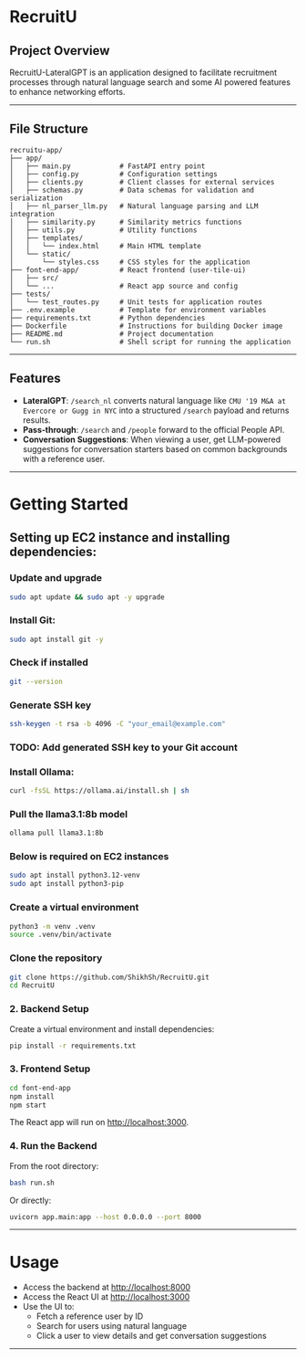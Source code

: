 # RecruitU

## Project Overview
RecruitU-LateralGPT is an application designed to facilitate recruitment processes through natural language search and some AI powered features to enhance networking efforts.

---

## File Structure

```
recruitu-app/
├── app/
│   ├── main.py            # FastAPI entry point
│   ├── config.py          # Configuration settings
│   ├── clients.py         # Client classes for external services
│   ├── schemas.py         # Data schemas for validation and serialization
│   ├── nl_parser_llm.py   # Natural language parsing and LLM integration
│   ├── similarity.py      # Similarity metrics functions
│   ├── utils.py           # Utility functions
│   ├── templates/
│   │   └── index.html     # Main HTML template
│   └── static/
│       └── styles.css     # CSS styles for the application
├── font-end-app/          # React frontend (user-tile-ui)
│   ├── src/
│   └── ...                # React app source and config
├── tests/
│   └── test_routes.py     # Unit tests for application routes
├── .env.example           # Template for environment variables
├── requirements.txt       # Python dependencies
├── Dockerfile             # Instructions for building Docker image
├── README.md              # Project documentation
└── run.sh                 # Shell script for running the application
```

---

## Features

- **LateralGPT**: `/search_nl` converts natural language like `CMU '19 M&A at Evercore or Gugg in NYC` into a structured `/search` payload and returns results.
- **Pass‑through**: `/search` and `/people` forward to the official People API.
- **Conversation Suggestions**: When viewing a user, get LLM-powered suggestions for conversation starters based on common backgrounds with a reference user.

---

# Getting Started

## Setting up EC2 instance and installing dependencies:
### Update and upgrade
```bash
sudo apt update && sudo apt -y upgrade
```

### Install Git:
```bash
sudo apt install git -y
```

### Check if installed
```bash
git --version
```

### Generate SSH key
```bash
ssh-keygen -t rsa -b 4096 -C "your_email@example.com"
```

### TODO: Add generated SSH key to your Git account

### Install Ollama:
```bash
curl -fsSL https://ollama.ai/install.sh | sh
```

### Pull the llama3.1:8b model
```bash
ollama pull llama3.1:8b
```

### Below is required on EC2 instances
```bash
sudo apt install python3.12-venv
sudo apt install python3-pip
```

### Create a virtual environment
```bash
python3 -m venv .venv
source .venv/bin/activate
```

### Clone the repository
```bash
git clone https://github.com/ShikhSh/RecruitU.git
cd RecruitU
```

### 2. Backend Setup

Create a virtual environment and install dependencies:

```bash
pip install -r requirements.txt
```

### 3. Frontend Setup

```bash
cd font-end-app
npm install
npm start
```
The React app will run on [http://localhost:3000](http://localhost:3000).

### 4. Run the Backend

From the root directory:

```bash
bash run.sh
```
Or directly:
```bash
uvicorn app.main:app --host 0.0.0.0 --port 8000
```

---

# Usage

- Access the backend at [http://localhost:8000](http://localhost:8000)
- Access the React UI at [http://localhost:3000](http://localhost:3000)
- Use the UI to:
  - Fetch a reference user by ID
  - Search for users using natural language
  - Click a user to view details and get conversation suggestions

---